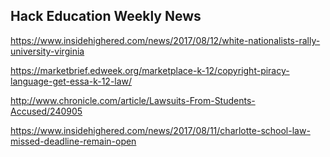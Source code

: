 ## Hack Education Weekly News

https://www.insidehighered.com/news/2017/08/12/white-nationalists-rally-university-virginia

https://marketbrief.edweek.org/marketplace-k-12/copyright-piracy-language-get-essa-k-12-law/

http://www.chronicle.com/article/Lawsuits-From-Students-Accused/240905

https://www.insidehighered.com/news/2017/08/11/charlotte-school-law-missed-deadline-remain-open


